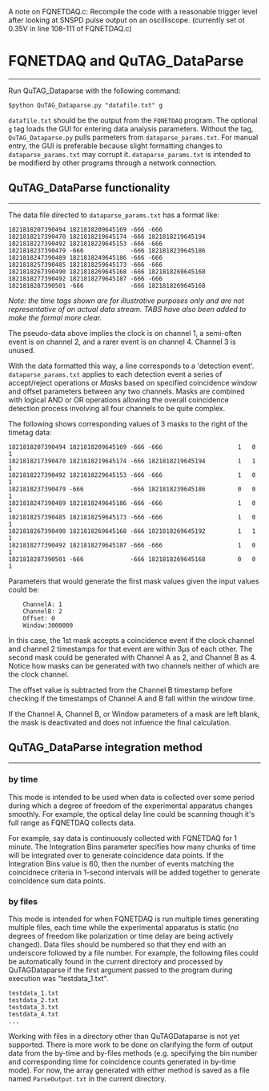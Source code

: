A note on FQNETDAQ.c: Recompile the code with a reasonable trigger level after looking at SNSPD pulse output on an oscilliscope. (currently set ot 0.35V in line 108-111 of FQNETDAQ.c)


# FQNETDAQ and QuTAG_DataParse

****************************************

Run QuTAG_Dataparse with the following command:

    $python QuTAG_Dataparse.py "datafile.txt" g

`datafile.txt` should be the output from the `FQNETDAQ` program. The optional `g` tag loads the GUI for entering data analysis parameters. Without the tag, `QuTAG_Dataparse.py` pulls parmeters from `dataparse_params.txt`. For manual entry, the GUI is preferable because slight formatting changes to `dataparse_params.txt` may corrupt it. `dataparse_params.txt` is intended to be modifierd by other programs through a network connection.


## QuTAG_DataParse functionality
****************************************

The data file directed to `dataparse_params.txt` has a format like:

```
1821818207390494 1821818209645169 -666 -666                   
1821818217390470 1821818219645174 -666 1821818219645194  
1821818227390492 1821818229645153 -666 -666                     
1821818237390479 -666             -666 1821818239645186
1821818247390489 1821818249645186 -666 -666
1821818257390485 1821818259645173 -666 -666
1821818267390490 1821818269645168 -666 1821818269645168
1821818277390492 1821818279645187 -666 -666
1821818287390501 -666             -666 1821818269645168
```

*Note: the time tags shown are for illustrative purposes only and are not representative of an actual data stream. TABS have also been added to make the formal more clear.*

The pseudo-data above implies the clock is on channel 1, a semi-often event is on channel 2, and a rarer event is on channel 4. Channel 3 is unused.

With the data formatted this way, a line corresponds to a 'detection event'. `dataparse_params.txt` applies to each detection event a series of accept/reject operations or *Masks* based on specified coincidence window and offset parameters between any two channels. Masks are combined with logical AND or OR operations allowing the overall coincidence detection process involving all four channels to be quite complex.

The following shows corresponding values of 3 masks to the right of the timetag data:

```
1821818207390494 1821818209645169 -666 -666                     1   0   1
1821818217390470 1821818219645174 -666 1821818219645194         1   1   1
1821818227390492 1821818229645153 -666 -666                     1   0   1
1821818237390479 -666             -666 1821818239645186         0   0   1
1821818247390489 1821818249645186 -666 -666                     1   0   1
1821818257390485 1821818259645173 -666 -666                     1   0   1
1821818267390490 1821818269645168 -666 1821818269645192         1   1   1
1821818277390492 1821818279645187 -666 -666                     1   0   1
1821818287390501 -666             -666 1821818269645168         0   0   1
```

Parameters that would generate the first mask values given the input values could be:
```
    ChannelA: 1
    ChannelB: 2
    Offset: 0
    Window:3000000
```
In this case, the 1st mask accepts a coincidence event if the clock channel and channel 2 timestamps for that event are within 3µs of each other.
The second mask could be generated with Channel A as 2, and Channel B as 4. Notice how masks can be generated with two channels neither of which are the clock channel.

The offset value is subtracted from the Channel B timestamp before checking if the timestamps of Channel A and B fall within the window time.

If the Channel A, Channel B, or Window parameters of a mask are left blank, the mask is deactivated and does not infuence the final calculation.

## QuTAG_DataParse integration method
****************************************

### by time
This mode is intended to be used when data is collected over some period during which a degree of freedom of the experimental apparatus changes smoothly. For example, the optical delay line could be scanning though it's full range as FQNETDAQ collects data.

For example, say data is continuously collected with FQNETDAQ for 1 minute. The Integration Bins parameter specifies how many chunks of time will be integrated over to generate coincidence data points. If the Integration Bins value is 60, then the number of events matching the coincidnece criteria in 1-second intervals will be added together to generate coincidence sum data points.

### by files
This mode is intended for when FQNETDAQ is run multiple times generating multiple files, each time while the experimental apparatus is static (no degrees of freedom like polarization or time delay are being actively changed). Data files should be numbered so that they end with an underscore followed by a file number. For example, the following files could be automatically found in the current directory and processed by QuTAGDataparse if the first argument passed to the program during execution was "testdata_1.txt".

    testdata_1.txt
    testdata_2.txt
    testdata_3.txt
    testdata_4.txt
    ...

Working with files in a directory other than QuTAGDataparse is not yet supported. There is more work to be done on clarifying the form of output data from the by-time and by-files methods (e.g. specifying the bin number and corresponding time for coincidence counts generated in by-time mode). For now, the array generated with either method is saved as a file named `ParseOutput.txt` in the current directory.
